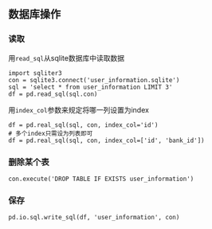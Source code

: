 ## 数据库操作

### 读取
用`read_sql`从sqlite数据库中读取数据
```
import sqliter3
con = sqlite3.connect('user_information.sqlite')
sql = 'select * from user_information LIMIT 3'
df = pd.read_sql(sql.con)
```

用`index_col`参数来规定将哪一列设置为index
```
df = pd.real_sql(sql, con, index_col='id')
# 多个index只需设为列表即可
df = pd.real_sql(sql, con, index_col=['id', 'bank_id'])
```

### 删除某个表
```
con.execute('DROP TABLE IF EXISTS user_information')
```

### 保存
```
pd.io.sql.write_sql(df, 'user_information', con)
```